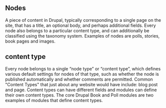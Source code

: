 ## Nodes
A piece of content in Drupal, typically corresponding to a single page on the site, that has a title, an optional body, and perhaps additional fields. Every node also belongs to a particular content type, and can additionally be classified using the taxonomy system. Examples of nodes are polls, stories, book pages and images.

## content type
Every node belongs to a single “node type” or “content type”, which defines various default settings for nodes of that type, such as whether the node is published automatically and whether comments are permitted. Common "Content Types" that just about any website would have include: blog post and page. Content types can have different fields and modules can define their own content types. The core Drupal Book and Poll modules are two examples of modules that define content types.
